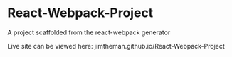 # React-Webpack-Project
A project scaffolded from the react-webpack generator

Live site can be viewed here: jimtheman.github.io/React-Webpack-Project
